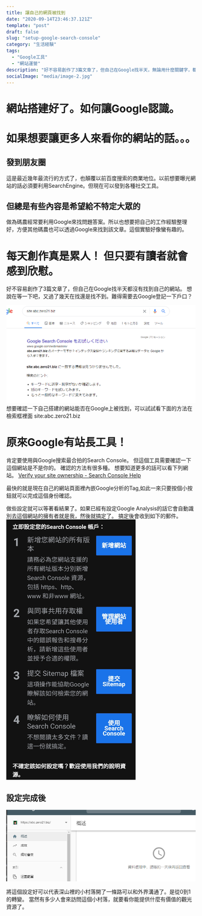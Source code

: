 ```yaml
---
title: 讓自己的網頁被找到
date: "2020-09-14T23:46:37.121Z"
template: "post"
draft: false
slug: "setup-google-search-console"
category: "生活経験"
tags:
  - "Google工具"
  - "網站運營"
description: "好不容易創作了3篇文章了，但自己在Google找半天，無論用什麼關鍵字，都沒有辦法找到自己的網站。"
socialImage: "media/image-2.jpg"
---
```


# 網站搭建好了。如何讓Google認識。

 
# 如果想要讓更多人來看你的網站的話。。。

## 發到朋友圈

這是最近幾年最流行的方式了，也顛覆以前百度搜索的商業地位。以前想要曝光網站的話必須要利用SearchEngine。但現在可以發到各種社交工具。

## 但總是有些內容是希望給不特定大眾的

做為碼農經常要利用Google來找問題答案。所以也想要把自己的工作經驗整理好，方便其他碼農也可以透過Google來找到該文章。這個實驗好像蠻有趣的。


# 每天創作真是累人！ 但只要有讀者就會感到欣慰。
好不容易創作了3篇文章了，但自己在Google找半天都沒有找到自己的網站。
想說在等一下吧，又過了幾天在找還是找不到。難得需要去Google登記一下戶口？

![](2020-09-14-15-45-15.png)
想要確認一下自己搭建的網站能否在Google上被找到，可以試試看下面的方法在檢索框裡面
 site:abc.zero21.biz

# 原來Google有站長工具！
肯定要使用與Google搜索最合拍的Search Console。
但這個工具需要確認一下這個網站是不是你的。
確認的方法有很多種。
想要知道更多的話可以看下列網站。
[Verify your site ownership - Search Console Help](https://support.google.com/webmasters/answer/9008080#domain_name_verification)

最快的就是現在自己的網站頁面裡內嵌Google分析的Tag,如此一來只要按個小按鈕就可以完成這個身份確認。

做些設定就可以等著看結果了。如果已經有設定Google Analysis的話它會自動識別去這個網站的擁有者就是我，然後就搞定了。
搞定後會收到如下的郵件。
![](2020-09-14-16-10-06.png)


## 設定完成後

![](2020-09-14-15-58-49.png)



將這個設定好可以代表深山裡的小村落開了一條路可以和外界溝通了。是從0到1的轉變。
當然有多少人會來訪問這個小村落，就要看你能提供什麼有價值的觀光資源了。


